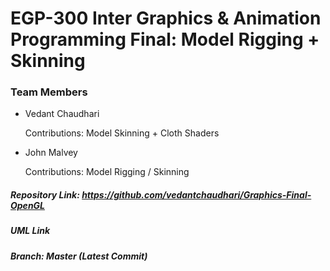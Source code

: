 # EGP-300 Inter Graphics & Animation Programming Final: Model Rigging + Skinning
### Team Members
* Vedant Chaudhari
  
  Contributions: Model Skinning + Cloth Shaders
* John Malvey
  
  Contributions: Model Rigging / Skinning
##### Repository Link: <https://github.com/vedantchaudhari/Graphics-Final-OpenGL>
##### UML Link
##### Branch: Master (Latest Commit)
